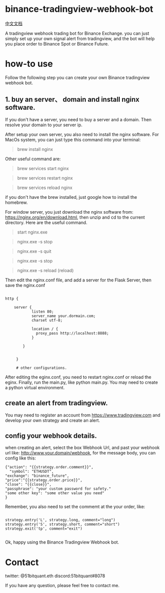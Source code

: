 # binance-tradingview-webhook-bot

[中文文档](README-Chinese.md)

A tradingview webhook trading bot for Binance Exchange. you can just
simply set up your own signal alert from tradingview, and the bot will
help you place order to Binance Spot or Binance Future.


# how-to use
Follow the following step you can create your own Binance tradingview
webhook bot.

## 1. buy an server、 domain and install nginx software.
If you don't have a server, you need to buy a server and a domain. Then
resolve your domain to your server ip.

After setup your own server, you also need to install the nginx
software. For MacOs system, you can just type this command into your
terminal:

> brew install nginx

Other useful command are:


> brew services start nginx 

> brew services restart nginx

> brew services reload nginx

if you don't have the brew installed, just google how to install the
homebrew.

For window server, you just download the nginx software from:
https://nginx.org/en/download.html, then unzip and cd to the current
directory. Here are the useful command.

> start nginx.exe

> nginx.exe -s stop

> nginx.exe -s quit

> nginx.exe -s stop

> nginx.exe -s reload (reload)


Then edit the nginx.conf file, and add a server for the Flask Server,
then save the nginx.conf

```

http {

    server {
            listen 80;
            server_name your.dormain.com;
            charset utf-8;
    
            location / {
              proxy_pass http://localhost:8888;
            }
    
        }
        
        
     }
     
     # other configurations.

```


After editing the eginx.conf, you need to restart nginx.conf or reload
the eginx. Finally,  run the main.py, like python main.py. You may need
to create a python virtual environment.

## create an alert from tradingview.
 
You may need to register an account from https://www.tradingview.com and
develop your own strategy and create an alert.

## config your webhook details.
 
when creating an alert, select the box Webhook Url, and past your
webhook url like: http://www.your.domain/webhook, for the message body,
you can config like this:

```
{"action": "{{strategy.order.comment}}",
  "symbol": "ETHUSDT",
"exchange": "binance_future",
"price":"{{strategy.order.price}}",
"close": "{{close}}",
"passphrase": "your custom password for safety."
"some other key": "some other value you need"
}

```


Remember, you also need to set the commemt at the your order, like:

```

strategy.entry('L', strategy.long, comment="long")
strategy.entry('S', strategy.short, comment="short")
strategy.exit('tp', comment="exit")


```

Ok, happy using the Binance Tradingview Webhook bot.


# Contact

twitter: @51bitquant.eth
discord:51bitquant#8078

If you have any question, please feel free to contact me.